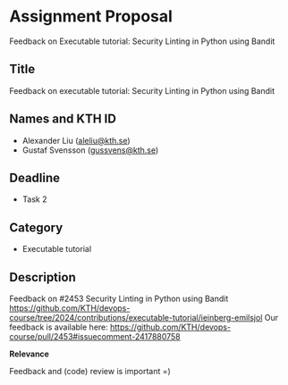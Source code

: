 # Assignment Proposal

Feedback on Executable tutorial: Security Linting in Python using Bandit

## Title

Feedback on executable tutorial: Security Linting in Python using Bandit

## Names and KTH ID

  - Alexander Liu (aleliu@kth.se)
  - Gustaf Svensson (gussvens@kth.se)

## Deadline

- Task 2


## Category

- Executable tutorial


## Description

Feedback on #2453 
Security Linting in Python using Bandit
https://github.com/KTH/devops-course/tree/2024/contributions/executable-tutorial/ieinberg-emilsjol
Our feedback is available here: https://github.com/KTH/devops-course/pull/2453#issuecomment-2417880758

**Relevance**

Feedback and (code) review is important =)
